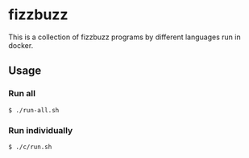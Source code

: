 # fizzbuzz
This is a collection of fizzbuzz programs by different languages run in docker.

## Usage

### Run all
```
$ ./run-all.sh
```

### Run individually
```
$ ./c/run.sh
```
